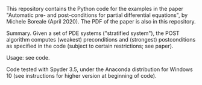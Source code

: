 This repository contains the Python code for the examples in the paper "Automatic pre- and post-conditions for partial differential equations",
by Michele Boreale (April 2020). The PDF of the paper is also in this repository. 

Summary.
Given a set of PDE systems ("stratified system"), the POST algorithm computes (weakest) 
preconditions and (strongest) postconditions as specified in the code (subject to certain restrictions; 
see paper).

Usage: see code.

Code tested with Spyder 3.5, under the Anaconda distribution for Windows 10 (see instructions for higher version at beginning of code).
